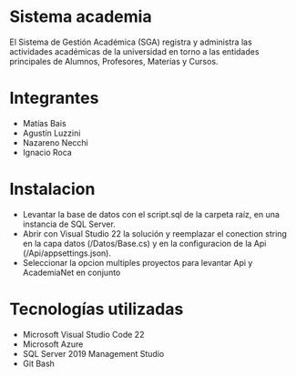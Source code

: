 # Sistema academia
El Sistema de Gestión Académica (SGA) registra y administra las actividades académicas de la universidad en torno a las entidades principales de Alumnos, Profesores, Materias y Cursos.
# Integrantes
- Matías Bais
- Agustín Luzzini
- Nazareno Necchi
- Ignacio Roca
# Instalacion
- Levantar la base de datos con el script.sql de la carpeta raíz, en una instancia de SQL Server.
- Abrir con Visual Studio 22 la solución y reemplazar el conection string en la capa datos (/Datos/Base.cs) y en la configuracion de la Api (/Api/appsettings.json).
- Seleccionar la opcion multiples proyectos para levantar Api y AcademiaNet en conjunto
# Tecnologías utilizadas
- Microsoft Visual Studio Code 22
- Microsoft Azure
- SQL Server 2019 Management Studio
- Git Bash

